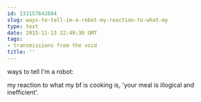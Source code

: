 ```yaml
---
id: 133157642604
slug: ways-to-tell-im-a-robot-my-reaction-to-what-my
type: text
date: 2015-11-13 22:49:30 GMT
tags:
- transmissions from the void
title: ''
---
```

ways to tell I'm a robot:

my reaction to what my bf is cooking is, 'your meal is illogical and inefficient'.